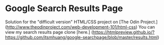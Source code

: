 # Google Search Results Page
Solution for the "difficult version" HTML/CSS project on [The Odin Project.] (http://www.theodinproject.com/web-development-101/html-css)
You can view my search results page clone [here.] (https://htmlpreview.github.io/?https://github.com/itsmhuang/google-searchpage/blob/master/results.html)
